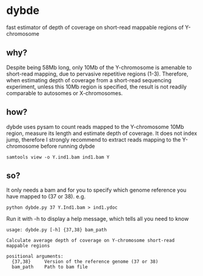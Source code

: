 # dybde
fast estimator of depth of coverage on short-read mappable regions of Y-chromosome

## why?

Despite being 58Mb long, only 10Mb of the Y-chromosome is amenable to short-read mapping, due to pervasive repetitive regions (1-3).
Therefore, when estimating depth of coverage from a short-read sequencing experiment, unless this 10Mb region is specified, the result is not readily comparable to autosomes or X-chromosomes.

## how?

dybde uses pysam to count reads mapped to the Y-chromosome 10Mb region, measure its length and estimate depth of coverage.
It does not index jump, therefore I strongly recommend to extract reads mapping to the Y-chromosome before running dybde

```
samtools view -o Y.ind1.bam ind1.bam Y
```

## so?

It only needs a bam and for you to specify which genome reference you have mapped to (37 or 38). e.g.

```
python dybde.py 37 Y.Ind1.bam > ind1.ydoc
```

Run it with -h to display a help message, which tells all you need to know

```
usage: dybde.py [-h] {37,38} bam_path

Calculate average depth of coverage on Y-chromosome short-read mappable regions

positional arguments:
  {37,38}     Version of the reference genome (37 or 38)
  bam_path    Path to bam file
```


